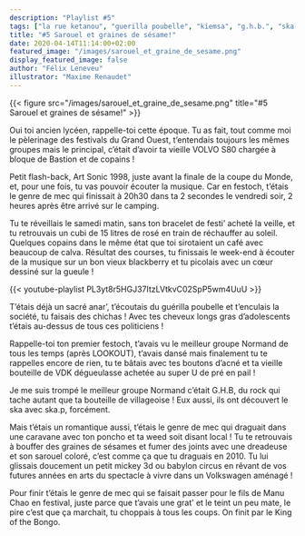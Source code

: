 ```yaml
---
description: "Playlist #5"
tags: ["la rue ketanou", "guerilla poubelle", "kiemsa", "g.h.b.", "ska-p", "babylon circus", "mickey 3d", "manu chao", "mano negra", "playlist"]
title: "#5 Sarouel et graines de sésame!"
date: 2020-04-14T11:14:00+02:00
featured_image: "/images/sarouel_et_graine_de_sesame.png"
display_featured_image: false
author: "Félix Leneveu" 
illustrator: "Maxime Renaudet"
---
```


{{< figure src="/images/sarouel_et_graine_de_sesame.png" title="#5 Sarouel et graines de sésame!" >}}

Oui toi ancien lycéen, rappelle-toi cette époque. Tu as fait, tout comme moi le pèlerinage des festivals du Grand Ouest, t’entendais toujours les mêmes groupes mais le principal, c’était d’avoir ta vieille VOLVO S80 chargée à bloque de Bastion et de copains ! 

Petit flash-back, Art Sonic 1998, juste avant la finale de la coupe du Monde, et, pour une fois, tu vas pouvoir écouter la musique. Car en festoch, t’étais le genre de mec qui finissait à 20h30 dans ta 2 secondes le vendredi soir, 2 heures après être arrivé sur le camping. 

Tu te réveillais le samedi matin, sans ton bracelet de festi’ acheté la veille, et tu retrouvais un cubi de 15 litres de rosé en train de réchauffer au soleil. Quelques copains dans le même état que toi sirotaient un café avec beaucoup de calva. Résultat des courses, tu finissais le week-end à écouter de la musique sur un bon vieux blackberry et tu picolais avec un cœur dessiné sur la gueule ! 

{{< youtube-playlist PL3yt8r5HGJ37ItzLVtkvC02SpP5wm4UuU >}}

T’étais déjà un sacré anar’, t’écoutais du guérilla poubelle et t’enculais la société, tu faisais des chichas ! Avec tes cheveux longs gras d’adolescents t’étais au-dessus de tous ces politiciens ! 

Rappelle-toi ton premier festoch, t’avais vu le meilleur groupe Normand de tous les temps (après LOOKOUT), t’avais dansé mais finalement tu te rappelles encore de rien, tu te bâtais avec tes boutons d’acné et ta vieille bouteille de VDK dégueulasse achetée au super U de pré en pail ! 

Je me suis trompé le meilleur groupe Normand c’était G.H.B, du rock qui tache autant que ta bouteille de villageoise ! Eux aussi, ils ont découvert le ska avec ska.p, forcément. 

Mais t’étais un romantique aussi, t’étais le genre de mec qui draguait dans une caravane avec ton poncho et ta weed soit disant local ! Tu te retrouvais à bouffer des graines de sésames et fumer des joints avec une dreadeuse et son sarouel coloré, c’est comme ça que tu draguais en 2010. Tu lui glissais doucement un petit mickey 3d ou babylon circus en rêvant de vos futures années en arts du spectacle à vivre dans un Volkswagen aménagé ! 

Pour finir t’étais le genre de mec qui se faisait passer pour le fils de Manu Chao en festival, juste parce que t’avais une grat’ et le teint un peu mate, le pire c’est que ça marchait, tu choppais à tous les coups. On finit par le King of the Bongo. 

